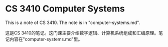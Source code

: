 # CS 3410 Computer Systems

This is a note of CS 3410. The note is in "computer-systems.md".

这是CS 3410的笔记。这门课主要介绍数字逻辑、计算机系统组成和汇编原理。笔记内容在"computer-systems.md"里。
